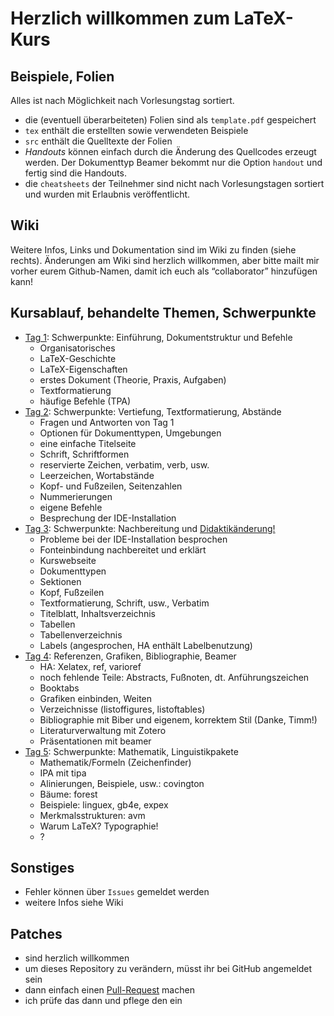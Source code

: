 # Herzlich willkommen zum LaTeX-Kurs

## Beispiele, Folien

Alles ist nach Möglichkeit nach Vorlesungstag sortiert.

 - die (eventuell überarbeiteten) Folien sind als ``template.pdf`` gespeichert
 - ``tex`` enthält die erstellten sowie verwendeten Beispiele
 - ``src`` enthält die Quelltexte der Folien
 - *Handouts* können einfach durch die Änderung des Quellcodes erzeugt werden. Der Dokumenttyp Beamer bekommt nur die Option ``handout`` und fertig sind die Handouts.
 - die ``cheatsheets`` der Teilnehmer sind nicht nach Vorlesungstagen sortiert und wurden mit Erlaubnis veröffentlicht.

## Wiki

Weitere Infos, Links und Dokumentation sind im Wiki zu finden (siehe rechts).
Änderungen am Wiki sind herzlich willkommen, aber bitte mailt mir vorher eurem
Github-Namen, damit ich euch als “collaborator” hinzufügen kann!

## Kursablauf, behandelte Themen, Schwerpunkte

 - [Tag 1](https://github.com/inktrap/LaTeXKurs/blob/master/5/template.pdf): Schwerpunkte: Einführung, Dokumentstruktur und Befehle
    - Organisatorisches
    - LaTeX-Geschichte
    - LaTeX-Eigenschaften
    - erstes Dokument (Theorie, Praxis, Aufgaben)
    - Textformatierung
    - häufige Befehle (TPA)
 - [Tag 2](https://github.com/inktrap/LaTeXKurs/blob/master/2/template.pdf): Schwerpunkte: Vertiefung, Textformatierung, Abstände
    - Fragen und Antworten von Tag 1
    - Optionen für Dokumenttypen, Umgebungen
    - eine einfache Titelseite
    - Schrift, Schriftformen
    - reservierte Zeichen, verbatim, verb, usw.
    - Leerzeichen, Wortabstände
    - Kopf- und Fußzeilen, Seitenzahlen
    - Nummerierungen
    - eigene Befehle
    - Besprechung der IDE-Installation
 - [Tag 3](https://github.com/inktrap/LaTeXKurs/blob/master/3/template.pdf): Schwerpunkte: Nachbereitung und [Didaktikänderung!](https://github.com/inktrap/LaTeXKurs/wiki/Didactic)
    - Probleme bei der IDE-Installation besprochen
    - Fonteinbindung nachbereitet und erklärt
    - Kurswebseite
    - Dokumenttypen
    - Sektionen
    - Kopf, Fußzeilen
    - Textformatierung, Schrift, usw., Verbatim
    - Titelblatt, Inhaltsverzeichnis
    - Tabellen
    - Tabellenverzeichnis
    - Labels (angesprochen, HA enthält Labelbenutzung)
 - [Tag 4](https://github.com/inktrap/LaTeXKurs/blob/master/4/template.pdf): Referenzen, Grafiken, Bibliographie, Beamer
    - HA: Xelatex, ref, varioref
    - noch fehlende Teile: Abstracts, Fußnoten, dt. Anführungszeichen
    - Booktabs
    - Grafiken einbinden, Weiten
    - Verzeichnisse (listoffigures, listoftables)
    - Bibliographie mit Biber und eigenem, korrektem Stil (Danke, Timm!)
    - Literaturverwaltung mit Zotero
    - Präsentationen mit beamer
 - [Tag 5](https://github.com/inktrap/LaTeXKurs/blob/master/5/template.pdf): Schwerpunkte: Mathematik, Linguistikpakete
    - Mathematik/Formeln (Zeichenfinder)
    - IPA mit tipa
    - Alinierungen, Beispiele, usw.: covington
    - Bäume: forest
    - Beispiele: linguex, gb4e, expex
    - Merkmalsstrukturen: avm
    - Warum LaTeX? Typographie!
    - ?

## Sonstiges

 - Fehler können über ``Issues`` gemeldet werden
 - weitere Infos siehe Wiki

## Patches

 - sind herzlich willkommen
 - um dieses Repository zu verändern, müsst ihr bei GitHub angemeldet sein
 - dann einfach einen [Pull-Request](https://help.github.com/articles/using-pull-requests/) machen
 - ich prüfe das dann und pflege den ein

